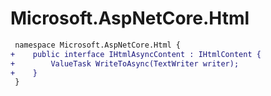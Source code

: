 # Microsoft.AspNetCore.Html

``` diff
 namespace Microsoft.AspNetCore.Html {
+    public interface IHtmlAsyncContent : IHtmlContent {
+        ValueTask WriteToAsync(TextWriter writer);
+    }
 }
```
